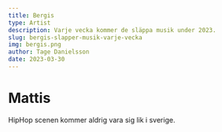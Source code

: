 ```yaml
---
title: Bergis
type: Artist
description: Varje vecka kommer de släppa musik under 2023.
slug: bergis-slapper-musik-varje-vecka
img: bergis.png
author: Tage Danielsson
date: 2023-03-30
---
```


# Mattis

HipHop scenen kommer aldrig vara sig lik i sverige.
